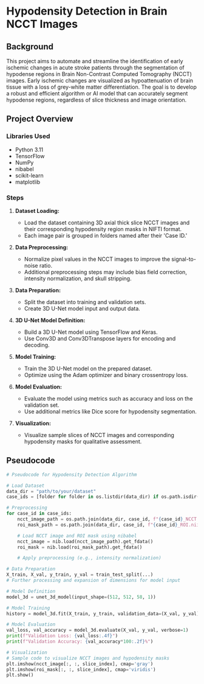 # Hypodensity Detection in Brain NCCT Images

## Background

This project aims to automate and streamline the identification of early ischemic changes in acute stroke patients through the segmentation of hypodense regions in Brain Non-Contrast Computed Tomography (NCCT) images. Early ischemic changes are visualized as hypoattenuation of brain tissue with a loss of grey-white matter differentiation. The goal is to develop a robust and efficient algorithm or AI model that can accurately segment hypodense regions, regardless of slice thickness and image orientation.

## Project Overview

### Libraries Used

- Python 3.11
- TensorFlow
- NumPy
- nibabel
- scikit-learn
- matplotlib

### Steps

1. **Dataset Loading:**
   - Load the dataset containing 3D axial thick slice NCCT images and their corresponding hypodensity region masks in NIFTI format.
   - Each image pair is grouped in folders named after their 'Case ID.'

2. **Data Preprocessing:**
   - Normalize pixel values in the NCCT images to improve the signal-to-noise ratio.
   - Additional preprocessing steps may include bias field correction, intensity normalization, and skull stripping.

3. **Data Preparation:**
   - Split the dataset into training and validation sets.
   - Create 3D U-Net model input and output data.

4. **3D U-Net Model Definition:**
   - Build a 3D U-Net model using TensorFlow and Keras.
   - Use Conv3D and Conv3DTranspose layers for encoding and decoding.

5. **Model Training:**
   - Train the 3D U-Net model on the prepared dataset.
   - Optimize using the Adam optimizer and binary crossentropy loss.

6. **Model Evaluation:**
   - Evaluate the model using metrics such as accuracy and loss on the validation set.
   - Use additional metrics like Dice score for hypodensity segmentation.

7. **Visualization:**
   - Visualize sample slices of NCCT images and corresponding hypodensity masks for qualitative assessment.

## Pseudocode

```python
# Pseudocode for Hypodensity Detection Algorithm

# Load Dataset
data_dir = "path/to/your/dataset"
case_ids = [folder for folder in os.listdir(data_dir) if os.path.isdir(os.path.join(data_dir, folder))]

# Preprocessing
for case_id in case_ids:
    ncct_image_path = os.path.join(data_dir, case_id, f"{case_id}_NCCT.nii.gz")
    roi_mask_path = os.path.join(data_dir, case_id, f"{case_id}_ROI.nii.gz")

    # Load NCCT image and ROI mask using nibabel
    ncct_image = nib.load(ncct_image_path).get_fdata()
    roi_mask = nib.load(roi_mask_path).get_fdata()

    # Apply preprocessing (e.g., intensity normalization)

# Data Preparation
X_train, X_val, y_train, y_val = train_test_split(...)
# Further processing and expansion of dimensions for model input

# Model Definition
model_3d = unet_3d_model(input_shape=(512, 512, 58, 1))

# Model Training
history = model_3d.fit(X_train, y_train, validation_data=(X_val, y_val), epochs=10, batch_size=32)

# Model Evaluation
val_loss, val_accuracy = model_3d.evaluate(X_val, y_val, verbose=1)
print(f"Validation Loss: {val_loss:.4f}")
print(f"Validation Accuracy: {val_accuracy*100:.2f}%")

# Visualization
# Sample code to visualize NCCT images and hypodensity masks
plt.imshow(ncct_image[:, :, slice_index], cmap='gray')
plt.imshow(roi_mask[:, :, slice_index], cmap='viridis')
plt.show()
